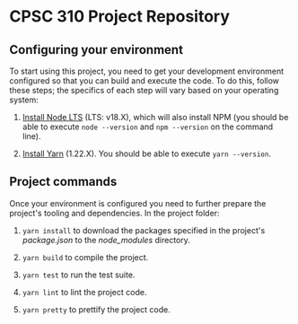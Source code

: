 # CPSC 310 Project Repository


## Configuring your environment

To start using this project, you need to get your development environment configured so that you can build and execute the code.
To do this, follow these steps; the specifics of each step will vary based on your operating system:

1. [Install Node LTS](https://nodejs.org/en/download/) (LTS: v18.X), which will also install NPM (you should be able to execute `node --version` and `npm --version` on the command line).

1. [Install Yarn](https://yarnpkg.com/en/docs/install) (1.22.X). You should be able to execute `yarn --version`.


## Project commands

Once your environment is configured you need to further prepare the project's tooling and dependencies.
In the project folder:

1. `yarn install` to download the packages specified in the project's *package.json* to the *node_modules* directory.

1. `yarn build` to compile the project.

1. `yarn test` to run the test suite.

1. `yarn lint` to lint the project code.

1. `yarn pretty` to prettify the project code.
